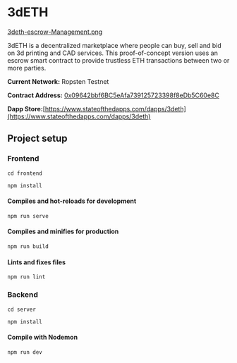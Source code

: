 # 3dETH

[3deth-escrow-Management.png](https://postimg.cc/R640Bmrw)

3dETH is a decentralized marketplace where people can buy, sell and bid on
3d printing and CAD services. This proof-of-concept version uses an escrow smart contract to provide trustless ETH transactions between two or more parties. 

**Current Network:** Ropsten Testnet

**Contract Address:** [0x09642bbf6BC5eAfa739125723398f8eDb5C60e8C](https://ropsten.etherscan.io/address/0x09642bbf6BC5eAfa739125723398f8eDb5C60e8C)

**Dapp Store:**[https://www.stateofthedapps.com/dapps/3deth](https://www.stateofthedapps.com/dapps/3deth)

## Project setup

### Frontend
```
cd frontend
```
```
npm install
```

#### Compiles and hot-reloads for development
```
npm run serve
```

#### Compiles and minifies for production
```
npm run build
```

#### Lints and fixes files
```
npm run lint
```

### Backend

```
cd server
```
```
npm install
```

#### Compile with Nodemon
```
npm run dev
```

